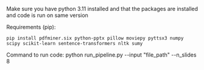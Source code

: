 Make sure you have python 3.11 installed and that the packages are installed and code is run on same version

Requirements (pip):

    pip install pdfminer.six python-pptx pillow moviepy pyttsx3 numpy scipy scikit-learn sentence-transformers nltk sumy

Command to run code:
    python run_pipeline.py --input "file_path" --n_slides 8
